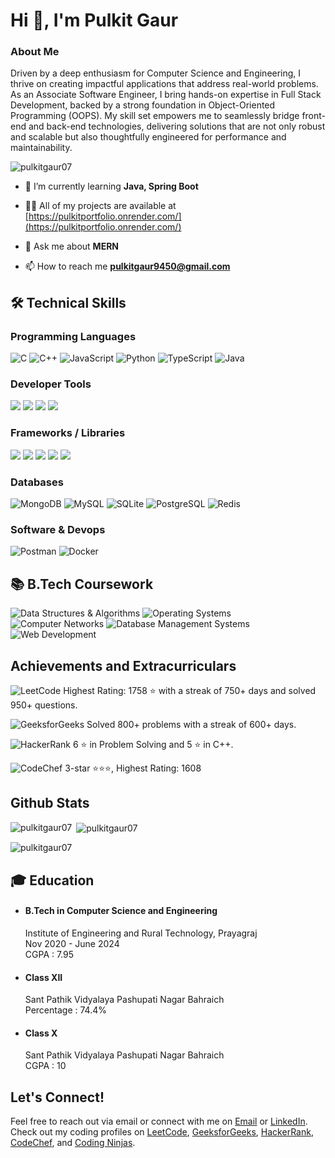 <h1>Hi 👋, I'm Pulkit Gaur</h1>
<h3>About Me</h3>
<p>Driven by a deep enthusiasm for Computer Science and Engineering, I thrive on creating impactful applications that address real-world problems. As an Associate Software Engineer, I bring hands-on expertise in Full Stack Development, backed by a strong foundation in Object-Oriented Programming (OOPS). My skill set empowers me to seamlessly bridge front-end and back-end technologies, delivering solutions that are not only robust and scalable but also thoughtfully engineered for performance and maintainability.</p>

<p align="left"> <img src="https://komarev.com/ghpvc/?username=pulkitgaur07&label=Profile%20views&color=0e75b6&style=flat" alt="pulkitgaur07" /> </p>

- 🌱 I’m currently learning **Java, Spring Boot**

- 👨‍💻 All of my projects are available at [https://pulkitportfolio.onrender.com/](https://pulkitportfolio.onrender.com/)

- 💬 Ask me about **MERN**

- 📫 How to reach me **pulkitgaur9450@gmail.com**

## 🛠️ Technical Skills

### Programming Languages  
<p><img src="https://img.shields.io/badge/C-A8B9CC?style=for-the-badge&logo=c&logoColor=black" alt="C" />
<img src="https://img.shields.io/badge/C++-00599C?style=for-the-badge&logo=c%2B%2B&logoColor=white" alt="C++" />
<img src="https://img.shields.io/badge/JavaScript-F7DF1E?style=for-the-badge&logo=javascript&logoColor=black" alt="JavaScript" />
<img src="https://img.shields.io/badge/Python-3776AB?style=for-the-badge&logo=python&logoColor=white" alt="Python" />
<img src="https://img.shields.io/badge/TypeScript-3178C6?style=for-the-badge&logo=typescript&logoColor=white" alt="TypeScript" />
<img src="https://img.shields.io/badge/Java-007396?style=for-the-badge&logo=openjdk&logoColor=white" alt="Java" />
</p>

### Developer Tools 
<p>
<img src="https://img.shields.io/badge/VS%20Code-007ACC?style=for-the-badge&logo=visual-studio-code&logoColor=white" />
<img src="https://img.shields.io/badge/LaTeX-008080?style=for-the-badge&logo=latex&logoColor=white" />
<img src="https://img.shields.io/badge/Git-F05032?style=for-the-badge&logo=git&logoColor=white" />
<img src="https://img.shields.io/badge/GitHub-181717?style=for-the-badge&logo=github&logoColor=white" />
</p>

### Frameworks / Libraries
<p>
<img src="https://img.shields.io/badge/React-20232A?style=for-the-badge&logo=react&logoColor=61DAFB" />
<img src="https://img.shields.io/badge/Node.js-339933?style=for-the-badge&logo=node.js&logoColor=white" />
<img src="https://img.shields.io/badge/Express.js-000000?style=for-the-badge&logo=express&logoColor=white" />
<img src="https://img.shields.io/badge/Bootstrap-563D7C?style=for-the-badge&logo=bootstrap&logoColor=white" />
<img src="https://img.shields.io/badge/Tailwind_CSS-38B2AC?style=for-the-badge&logo=tailwind-css&logoColor=white" />
</p>

### Databases  
<p>
<img src="https://img.shields.io/badge/MongoDB-47A248?style=for-the-badge&logo=mongodb&logoColor=white" alt="MongoDB" />
<img src="https://img.shields.io/badge/MySQL-4479A1?style=for-the-badge&logo=mysql&logoColor=white" alt="MySQL" />
<img src="https://img.shields.io/badge/SQL-003B57?style=for-the-badge&logo=sqlite&logoColor=white" alt="SQLite" />
<img src="https://img.shields.io/badge/PostgreSQL-4169E1?style=for-the-badge&logo=postgresql&logoColor=white" alt="PostgreSQL" />
<img src="https://img.shields.io/badge/Redis-DC382D?style=for-the-badge&logo=redis&logoColor=white" alt="Redis" />
</p>

### Software & Devops
<p>
<img src="https://img.shields.io/badge/Postman-FF6C37?style=for-the-badge&logo=postman&logoColor=white" alt="Postman" />
<img src="https://img.shields.io/badge/Docker-2496ED?style=for-the-badge&logo=docker&logoColor=white" alt="Docker" />
</p>

## 📚 B.Tech Coursework
<img src="https://img.shields.io/badge/Data_Structures_%26_Algorithms-004680?style=for-the-badge&logo=algorithm&logoColor=white" alt="Data Structures & Algorithms" />
<img src="https://img.shields.io/badge/Operating_Systems-0078D6?style=for-the-badge&logo=windows&logoColor=white" alt="Operating Systems" />
<img src="https://img.shields.io/badge/Computer_Networks-2962FF?style=for-the-badge&logo=cisco&logoColor=white" alt="Computer Networks" />
<img src="https://img.shields.io/badge/Database_Management_Systems-4479A1?style=for-the-badge&logo=mysql&logoColor=white" alt="Database Management Systems" />
<img src="https://img.shields.io/badge/Web_Development-F16529?style=for-the-badge&logo=html5&logoColor=white" alt="Web Development" />

## Achievements and Extracurriculars
<p>
<img src="https://img.shields.io/badge/LeetCode-FFA116?style=for-the-badge&logo=leetcode&logoColor=white" alt="LeetCode" />
Highest Rating: 1758 ⭐️ with a streak of 750+ days and solved 950+ questions.
</p>
<p>
<img src="https://img.shields.io/badge/GeeksforGeeks-2F8D46?style=for-the-badge&logo=geeksforgeeks&logoColor=white" alt="GeeksforGeeks" /> Solved 800+ problems with a streak of 600+ days.
</p>
<p>
<img src="https://img.shields.io/badge/HackerRank-2EC866?style=for-the-badge&logo=hackerrank&logoColor=white" alt="HackerRank" /> 6 ⭐️ in Problem Solving and 5 ⭐️ in C++.
</p>
<p><img src="https://img.shields.io/badge/CodeChef-5B4638?style=for-the-badge&logo=codechef&logoColor=white" alt="CodeChef" /> 3-star ⭐️⭐️⭐️, Highest Rating: 1608 </p>

## Github Stats
<p><img align="left" src="https://github-readme-stats.vercel.app/api/top-langs?username=pulkitgaur07&show_icons=true&locale=en&layout=compact" alt="pulkitgaur07" /></p>

<p>&nbsp;<img align="center" src="https://github-readme-stats.vercel.app/api?username=pulkitgaur07&show_icons=true&locale=en" alt="pulkitgaur07" /></p>

<p><img align="center" src="https://github-readme-streak-stats.herokuapp.com/?user=pulkitgaur07&" alt="pulkitgaur07" /></p>


## 🎓 Education

- #### B.Tech in Computer Science and Engineering
  <div>
   Institute of Engineering and Rural Technology, Prayagraj </br>
   Nov 2020 - June 2024 </br>
   CGPA : 7.95
  </div>

- #### Class XII
  <div>
   Sant Pathik Vidyalaya Pashupati Nagar Bahraich </br>
   Percentage : 74.4%
  </div> 

- #### Class X
  <div>
   Sant Pathik Vidyalaya Pashupati Nagar Bahraich </br>
   CGPA : 10
  </div> 

## Let's Connect!
Feel free to reach out via email or connect with me on 
<a href="mailto:pulkigaur9450@gmail.com" target="_blank">Email</a> 
or 
<a href="https://www.linkedin.com/in/pulkitgaur07/" target="_blank">LinkedIn</a>. 
Check out my coding profiles on 
<a href="https://leetcode.com/u/pulkitgaur07/" target="_blank">LeetCode</a>, 
<a href="https://www.geeksforgeeks.org/user/stranger_99/" target="_blank">GeeksforGeeks</a>, 
<a href="https://www.hackerrank.com/profile/Pulkitgaur9450" target="_blank">HackerRank</a>, 
<a href="https://www.codechef.com/users/stranger_99" target="_blank">CodeChef</a>, 
and 
<a href="https://www.naukri.com/code360/profile/pulkitgaur" target="_blank">Coding Ninjas</a>.
